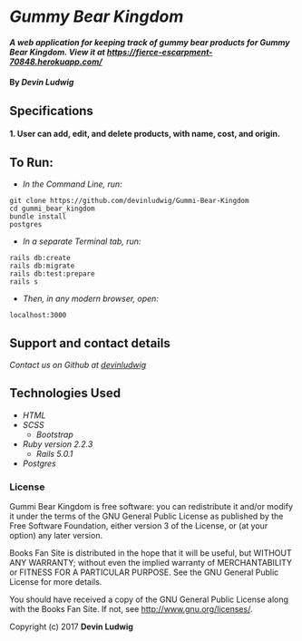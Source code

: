 # _Gummy Bear Kingdom_

#### _A web application for keeping track of gummy bear products for Gummy Bear Kingdom. View it at https://fierce-escarpment-70848.herokuapp.com/_

#### By _**Devin Ludwig**_

## Specifications

#### 1. User can add, edit, and delete products, with name, cost, and origin.

## To Run:

* _In the Command Line, run:_
```
git clone https://github.com/devinludwig/Gummi-Bear-Kingdom
cd gummi_bear_kingdom
bundle install
postgres
```

* _In a separate Terminal tab, run:_
```
rails db:create
rails db:migrate
rails db:test:prepare
rails s
```
* _Then, in any modern browser, open:_
```
localhost:3000
```

## Support and contact details

_Contact us on Github at [devinludwig](https://github.com/devinludwig)_

## Technologies Used

* _HTML_
* _SCSS_
  * _Bootstrap_
* _Ruby version 2.2.3_
  * _Rails 5.0.1_
* _Postgres_

### License

Gummi Bear Kingdom is free software: you can redistribute it and/or modify it under the terms of the GNU General Public License as published by the Free Software Foundation, either version 3 of the License, or (at your option) any later version.

Books Fan Site is distributed in the hope that it will be useful, but WITHOUT ANY WARRANTY; without even the implied warranty of MERCHANTABILITY or FITNESS FOR A PARTICULAR PURPOSE. See the GNU General Public License for more details.

You should have received a copy of the GNU General Public License along with the Books Fan Site. If not, see http://www.gnu.org/licenses/.

Copyright (c) 2017 **Devin Ludwig**
